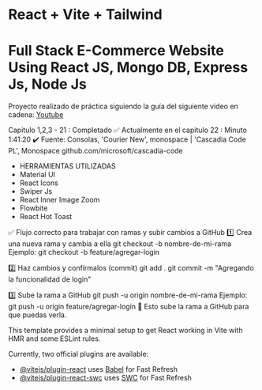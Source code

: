 # React + Vite + Tailwind

# Full Stack E-Commerce Website Using React JS, Mongo DB, Express Js, Node Js

Proyecto realizado de práctica siguiendo la guía del siguiente video en cadena:
[Youtube](https://www.youtube.com/watch?v=ZROAlomwflE&list=PLhFBHuT4t3aCiG8KjDlgKubRMtwAQTi9I&index=24)

Capitulo 1,2,3 - 21 : Completado ✅
Actualmente en el capitulo 22 : Minuto 1:41:20 ✔️
Fuente: Consolas, 'Courier New', monospace | 'Cascadia Code PL', Monospace github.com/microsoft/cascadia-code

- HERRAMIENTAS UTILIZADAS
- Material UI
- React Icons
- Swiper Js
- React Inner Image Zoom
- Flowbite
- React Hot Toast

✅ Flujo correcto para trabajar con ramas y subir cambios a GitHub
1️⃣ Crea una nueva rama y cambia a ella
git checkout -b nombre-de-mi-rama
Ejemplo:
git checkout -b feature/agregar-login

2️⃣ Haz cambios y confírmalos (commit)
git add .
git commit -m "Agregando la funcionalidad de login"

3️⃣ Sube la rama a GitHub
git push -u origin nombre-de-mi-rama
Ejemplo:
git push -u origin feature/agregar-login
🔹 Esto sube la rama a GitHub para que puedas verla.

This template provides a minimal setup to get React working in Vite with HMR and some ESLint rules.

Currently, two official plugins are available:

- [@vitejs/plugin-react](https://github.com/vitejs/vite-plugin-react/blob/main/packages/plugin-react/README.md) uses [Babel](https://babeljs.io/) for Fast Refresh
- [@vitejs/plugin-react-swc](https://github.com/vitejs/vite-plugin-react-swc) uses [SWC](https://swc.rs/) for Fast Refresh
